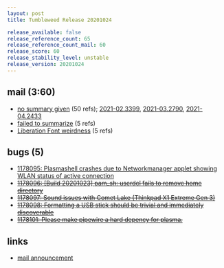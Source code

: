 ```yaml
---
layout: post
title: Tumbleweed Release 20201024

release_available: false
release_reference_count: 65
release_reference_count_mail: 60
release_score: 60
release_stability_level: unstable
release_version: 20201024
---
```


## mail (3:60)

- [no summary given](https://github.com/boombatower/tumbleweed-review/issues/10) (50 refs); [2021-02.3399](https://github.com/boombatower/tumbleweed-review/issues/10), [2021-03.2790](https://github.com/boombatower/tumbleweed-review/issues/10), [2021-04.2433](https://github.com/boombatower/tumbleweed-review/issues/10)
- [failed to summarize](https://lists.opensuse.org/opensuse-factory/2020-10/msg00275.html) (5 refs)
- [Liberation Font weirdness](https://lists.opensuse.org/opensuse-factory/2020-10/msg00308.html) (5 refs)

## bugs (5)

<!--more-->

- [1178095: Plasmashell crashes due to Networkmanager applet showing WLAN status of active connection](https://bugzilla.opensuse.org/show_bug.cgi?id=1178095)
- ~~[1178096: \[Build 20201023\] pam_sh: userdel fails to remove home directory](https://bugzilla.opensuse.org/show_bug.cgi?id=1178096)~~
- ~~[1178097: Sound issues with Comet Lake (Thinkpad X1 Extreme Gen 3)](https://bugzilla.opensuse.org/show_bug.cgi?id=1178097)~~
- ~~[1178098: Formatting a USB stick should be trivial and immediately discoverable](https://bugzilla.opensuse.org/show_bug.cgi?id=1178098)~~
- ~~[1178101: Please make pipewire a hard depency for plasma.](https://bugzilla.opensuse.org/show_bug.cgi?id=1178101)~~



## links

- [mail announcement](https://github.com/boombatower/tumbleweed-review/issues/10)
